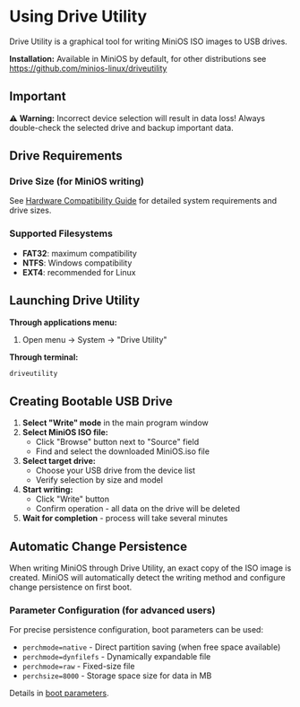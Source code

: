 # Using Drive Utility

Drive Utility is a graphical tool for writing MiniOS ISO images to USB drives.

**Installation:** Available in MiniOS by default, for other distributions see https://github.com/minios-linux/driveutility


## Important

⚠️ **Warning:** Incorrect device selection will result in data loss! Always double-check the selected drive and backup important data.


## Drive Requirements

### Drive Size (for MiniOS writing)
See [Hardware Compatibility Guide](Hardware-Compatibility.md#system-requirements) for detailed system requirements and drive sizes.

### Supported Filesystems
- **FAT32**: maximum compatibility
- **NTFS**: Windows compatibility  
- **EXT4**: recommended for Linux

## Launching Drive Utility

**Through applications menu:**
1. Open menu → System → "Drive Utility"

**Through terminal:**
```bash
driveutility
```

## Creating Bootable USB Drive

1. **Select "Write" mode** in the main program window
2. **Select MiniOS ISO file:**
   - Click "Browse" button next to "Source" field
   - Find and select the downloaded MiniOS.iso file
3. **Select target drive:**
   - Choose your USB drive from the device list
   - Verify selection by size and model
4. **Start writing:**
   - Click "Write" button
   - Confirm operation - all data on the drive will be deleted
5. **Wait for completion** - process will take several minutes

## Automatic Change Persistence

When writing MiniOS through Drive Utility, an exact copy of the ISO image is created. MiniOS will automatically detect the writing method and configure change persistence on first boot.

### Parameter Configuration (for advanced users)

For precise persistence configuration, boot parameters can be used:

- `perchmode=native` - Direct partition saving (when free space available)
- `perchmode=dynfilefs` - Dynamically expandable file
- `perchmode=raw` - Fixed-size file
- `perchsize=8000` - Storage space size for data in MB

Details in [boot parameters](Boot-Parameters.md).